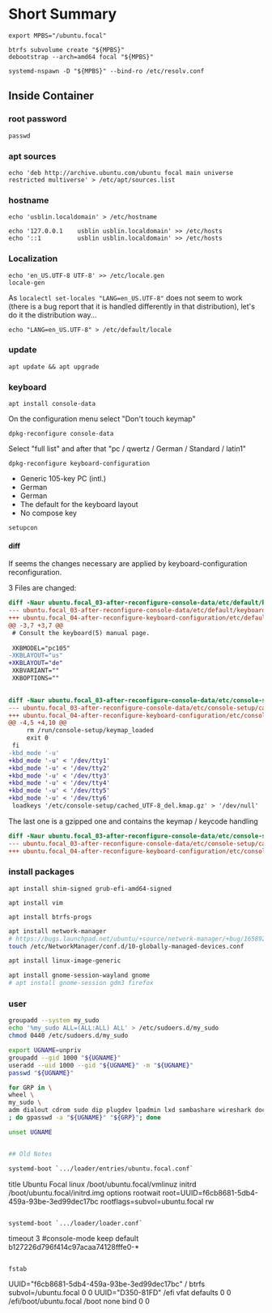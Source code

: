 # Short Summary

```
export MPBS="/ubuntu.focal"

btrfs subvolume create "${MPBS}"
debootstrap --arch=amd64 focal "${MPBS}"
```

```
systemd-nspawn -D "${MPBS}" --bind-ro /etc/resolv.conf
```

## Inside Container

### root password

```
passwd
```

### apt sources

```
echo 'deb http://archive.ubuntu.com/ubuntu focal main universe restricted multiverse' > /etc/apt/sources.list
```

### hostname

```
echo 'usblin.localdomain' > /etc/hostname
```

```
echo '127.0.0.1    usblin usblin.localdomain' >> /etc/hosts
echo '::1          usblin usblin.localdomain' >> /etc/hosts
```

### Localization

```
echo 'en_US.UTF-8 UTF-8' >> /etc/locale.gen
locale-gen
```

As `localectl set-locales "LANG=en_US.UTF-8"` does not seem to work (there is a bug report that it is handled differently in that distribution), let's do it the distribution way...

```
echo "LANG=en_US.UTF-8" > /etc/default/locale
```

### update

```
apt update && apt upgrade
```

### keyboard

```
apt install console-data
```

On the configuration menu select "Don't touch keymap"

```
dpkg-reconfigure console-data
```

Select "full list" and after that "pc / qwertz / German / Standard / latin1"

```
dpkg-reconfigure keyboard-configuration
```

* Generic 105-key PC (intl.)
* German
* German
* The default for the keyboard layout
* No compose key

```
setupcon
```

#### diff

If seems the changes necessary are applied by keyboard-configuration reconfiguration.

3 Files are changed:

```diff
diff -Naur ubuntu.focal_03-after-reconfigure-console-data/etc/default/keyboard ubuntu.focal_04-after-reconfigure-keyboard-configuration/etc/default/keyboard
--- ubuntu.focal_03-after-reconfigure-console-data/etc/default/keyboard	2021-12-29 23:03:42.733092285 +0100
+++ ubuntu.focal_04-after-reconfigure-keyboard-configuration/etc/default/keyboard	2021-12-29 23:47:28.455662649 +0100
@@ -3,7 +3,7 @@
 # Consult the keyboard(5) manual page.
 
 XKBMODEL="pc105"
-XKBLAYOUT="us"
+XKBLAYOUT="de"
 XKBVARIANT=""
 XKBOPTIONS=""
 
```

```diff
diff -Naur ubuntu.focal_03-after-reconfigure-console-data/etc/console-setup/cached_setup_keyboard.sh ubuntu.focal_04-after-reconfigure-keyboard-configuration/etc/console-setup/cached_setup_keyboard.sh
--- ubuntu.focal_03-after-reconfigure-console-data/etc/console-setup/cached_setup_keyboard.sh	2021-12-29 23:03:52.329101506 +0100
+++ ubuntu.focal_04-after-reconfigure-keyboard-configuration/etc/console-setup/cached_setup_keyboard.sh	2021-12-29 23:47:28.855634759 +0100
@@ -4,5 +4,10 @@
     rm /run/console-setup/keymap_loaded
     exit 0
 fi
-kbd_mode '-u' 
+kbd_mode '-u' < '/dev/tty1' 
+kbd_mode '-u' < '/dev/tty2' 
+kbd_mode '-u' < '/dev/tty3' 
+kbd_mode '-u' < '/dev/tty4' 
+kbd_mode '-u' < '/dev/tty5' 
+kbd_mode '-u' < '/dev/tty6' 
 loadkeys '/etc/console-setup/cached_UTF-8_del.kmap.gz' > '/dev/null' 
```

The last one is a gzipped one and contains the keymap / keycode handling

```diff
diff -Naur ubuntu.focal_03-after-reconfigure-console-data/etc/console-setup/cached_UTF-8_del.kmap.gz ubuntu.focal_04-after-reconfigure-keyboard-configuration/etc/console-setup/cached_UTF-8_del.kmap.gz
--- ubuntu.focal_03-after-reconfigure-console-data/etc/console-setup/cached_UTF-8_del.kmap.gz	2021-12-29 23:03:52.217101398 +0100
+++ ubuntu.focal_04-after-reconfigure-keyboard-configuration/etc/console-setup/cached_UTF-8_del.kmap.gz	2021-12-29 23:47:28.763641174 +0100
```

### install packages

```
apt install shim-signed grub-efi-amd64-signed
```

```
apt install vim
```

```
apt install btrfs-progs
```

```sh
apt install network-manager
# https://bugs.launchpad.net/ubuntu/+source/network-manager/+bug/1658921
touch /etc/NetworkManager/conf.d/10-globally-managed-devices.conf
```

```sh
apt install linux-image-generic
```

```sh
apt install gnome-session-wayland gnome
# apt install gnome-session gdm3 firefox
```

### user

```sh
groupadd --system my_sudo
echo '%my_sudo ALL=(ALL:ALL) ALL' > /etc/sudoers.d/my_sudo
chmod 0440 /etc/sudoers.d/my_sudo

export UGNAME=unpriv
groupadd --gid 1000 "${UGNAME}"
useradd --uid 1000 --gid "${UGNAME}" -m "${UGNAME}"
passwd "${UGNAME}"

for GRP in \
wheel \
my_sudo \
adm dialout cdrom sudo dip plugdev lpadmin lxd sambashare wireshark docker \
; do gpasswd -a "${UGNAME}" "${GRP}"; done

unset UGNAME


## Old Notes

systemd-boot `.../loader/entries/ubuntu.focal.conf`

```
title   Ubuntu Focal
linux   /boot/ubuntu.focal/vmlinuz
initrd  /boot/ubuntu.focal/initrd.img
options rootwait root=UUID=f6cb8681-5db4-459a-93be-3ed99dec17bc rootflags=subvol=ubuntu.focal rw
```

systemd-boot `.../loader/loader.conf`

```
timeout 3
#console-mode keep
default b127226d796f414c97acaa74128fffe0-*
```

fstab

```
UUID="f6cb8681-5db4-459a-93be-3ed99dec17bc" /     btrfs subvol=/ubuntu.focal 0 0
UUID="D350-81FD"                            /efi  vfat  defaults             0 0
/efi/boot/ubuntu.focal                      /boot none  bind                 0 0
```
